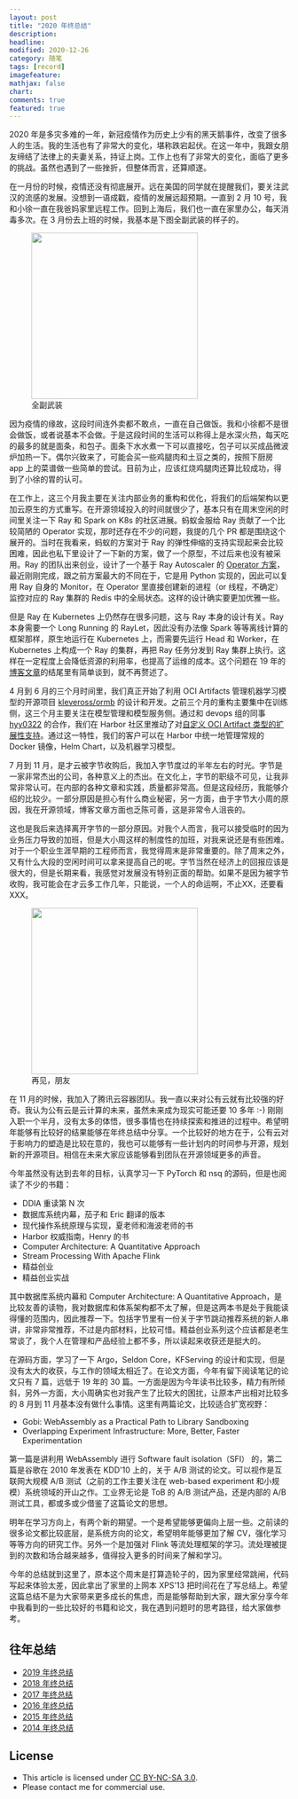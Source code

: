 ```yaml
---
layout: post
title: "2020 年终总结"
description: 
headline:
modified: 2020-12-26
category: 随笔
tags: [record]
imagefeature:
mathjax: false
chart:
comments: true
featured: true
---
```


2020 年是多灾多难的一年，新冠疫情作为历史上少有的黑天鹅事件，改变了很多人的生活。我的生活也有了非常大的变化，堪称跌宕起伏。在这一年中，我跟女朋友缔结了法律上的夫妻关系，持证上岗。工作上也有了非常大的变化，面临了更多的挑战。虽然也遇到了一些挫折，但整体而言，还算顺遂。

在一月份的时候，疫情还没有彻底展开。远在美国的同学就在提醒我们，要关注武汉的流感的发展。没想到一语成戳，疫情的发展远超预期。一直到 2 月 10 号，我和小徐一直在我爸妈家里远程工作。回到上海后，我们也一直在家里办公，每天消毒多次。在 3 月份去上班的时候，我基本是下图全副武装的样子的。

<figure>
	<img src="{{ site.url }}/images/2020-newyear/1.jpg" height="300" width="300">
    <figcaption>全副武装</figcaption>
</figure>

因为疫情的缘故，这段时间连外卖都不敢点，一直在自己做饭。我和小徐都不是很会做饭，或者说基本不会做。于是这段时间的生活可以称得上是水深火热，每天吃的最多的就是面条，和包子。面条下水水煮一下可以直接吃，包子可以买成品微波炉加热一下。偶尔兴致来了，可能会买一些鸡腿肉和土豆之类的，按照下厨房 app 上的菜谱做一些简单的尝试。目前为止，应该红烧鸡腿肉还算比较成功，得到了小徐的胃的认可。

在工作上，这三个月我主要在关注内部业务的重构和优化，将我们的后端架构以更加云原生的方式重写。在开源领域投入的时间就很少了，基本只有在周末空闲的时间里关注一下 Ray 和 Spark on K8s 的社区进展。蚂蚁金服给 Ray 贡献了一个比较简陋的 Operator 实现，那时还存在不少的问题，我提的几个 PR 都是围绕这个展开的。当时在我看来，蚂蚁的方案对于 Ray 的弹性伸缩的支持实现起来会比较困难，因此也私下里设计了一下新的方案，做了一个原型，不过后来也没有被采用。Ray 的团队出来创业，设计了一个基于 Ray Autoscaler 的 [Operator 方案](https://github.com/ray-project/ray/blob/master/python/ray/operator/operator.py#L83)，最近刚刚完成，跟之前方案最大的不同在于，它是用 Python 实现的，因此可以复用 Ray 自身的 Monitor，在 Operator 里直接创建新的进程（or 线程，不确定）监控对应的 Ray 集群的 Redis 中的全局状态。这样的设计确实要更加优雅一些。

但是 Ray 在 Kubernetes 上仍然存在很多问题，这与 Ray 本身的设计有关。Ray 本身需要一个 Long Running 的 RayLet，因此没有办法像 Spark 等等离线计算的框架那样，原生地运行在 Kubernetes 上，而需要先运行 Head 和 Worker，在 Kubernetes 上构成一个 Ray 的集群，再把 Ray 任务分发到 Ray 集群上执行。这样在一定程度上会降低资源的利用率，也提高了运维的成本。这个问题在 19 年的[博客文章](http://gaocegege.com/Blog/%E6%9C%BA%E5%99%A8%E5%AD%A6%E4%B9%A0/ray)的结尾里有简单谈到，就不再赘述了。

4 月到 6 月的三个月时间里，我们真正开始了利用 OCI Artifacts 管理机器学习模型的开源项目 [kleveross/ormb](https://github.com/kleveross/ormb) 的设计和开发。之前三个月的重构主要集中在训练侧，这三个月主要关注在模型管理和模型服务侧。通过和 devops 组的同事 [hyy0322](https://github.com/hyy0322) 的合作，我们在 Harbor 社区里推动了对[自定义 OCI Artifact 类型的扩展性支持](https://github.com/goharbor/community/pull/143)。通过这一特性，我们的客户可以在 Harbor 中统一地管理常规的 Docker 镜像，Helm Chart，以及机器学习模型。

7 月到 11 月，是才云被字节收购后，我加入字节度过的半年左右的时光。字节是一家非常杰出的公司，各种意义上的杰出。在文化上，字节的职级不可见，让我非常非常认可。在内部的各种文章和实践，质量都非常高。但是这段经历，我能够介绍的比较少。一部分原因是担心有什么商业秘密，另一方面，由于字节大小周的原因，我在开源领域，博客文章方面也乏陈可善，这是非常令人沮丧的。

这也是我后来选择离开字节的一部分原因。对我个人而言，我可以接受临时的因为业务压力导致的加班，但是大小周这样的制度性的加班，对我来说还是有些困难。对于一个职业生涯早期的工程师而言，我觉得周末是非常重要的。除了周末之外，又有什么大段的空闲时间可以拿来提高自己的呢。字节当然在经济上的回报应该是很大的，但是长期来看，我感觉对发展没有特别正面的帮助。如果不是因为被字节收购，我可能会在才云多工作几年，只能说，一个人的命运啊，不止XX，还要看XXX。

<figure>
	<img src="{{ site.url }}/images/2020-newyear/4.jpg" height="300" width="300">
    <figcaption>再见，朋友</figcaption>
</figure>

在 11 月的时候，我加入了腾讯云容器团队。我一直以来对公有云就有比较强的好奇。我认为公有云是云计算的未来，虽然未来成为现实可能还要 10 多年 :-) 刚刚入职一个半月，没有太多的体悟，很多事情也在持续探索和推进的过程中。希望明年能够有比较好的结果能够在年终总结中分享。一个比较好的地方在于，公有云对于影响力的塑造是比较在意的，我也可以能够有一些计划内的时间参与开源，规划新的开源项目。相信在未来大家应该能够看到团队在开源领域更多的声音。

今年虽然没有达到去年的目标，认真学习一下 PyTorch 和 nsq 的源码，但是也阅读了不少的书籍：

- DDIA 重读第 N 次
- 数据库系统内幕，茄子和 Eric 翻译的版本
- 现代操作系统原理与实现，夏老师和海波老师的书
- Harbor 权威指南，Henry 的书
- Computer Architecture: A Quantitative Approach
- Stream Processing With Apache Flink
- 精益创业
- 精益创业实战

其中数据库系统内幕和 Computer Architecture: A Quantitative Approach，是比较友善的读物，我对数据库和体系架构都不太了解，但是这两本书是处于我能读得懂的范围内，因此推荐一下。包括字节里有一份关于字节跳动推荐系统的新人串讲，非常非常推荐，不过是内部材料，比较可惜。精益创业系列这个应该都是老生常谈了，我个人在管理和产品经验上都不多，所以读起来收获还是挺大的。

在源码方面，学习了一下 Argo，Seldon Core，KFServing 的设计和实现，但是没有太大的收获，与工作的领域太相近了。在论文方面，今年有留下阅读笔记的论文只有 7 篇，远低于 19 年的 30 篇。一方面是因为今年读书比较多，精力有所倾斜，另外一方面，大小周确实也对我产生了比较大的困扰，让原本产出相对比较多的 8 月到 11 月基本没有做什么事情。这里有两篇论文，比较适合扩宽视野：

- Gobi: WebAssembly as a Practical Path to Library Sandboxing
- Overlapping Experiment Infrastructure: More, Better, Faster Experimentation

第一篇是讲利用 WebAssembly 进行 Software fault isolation（SFI） 的，第二篇是谷歌在 2010 年发表在 KDD'10 上的，关于 A/B 测试的论文。可以视作是互联网大规模 A/B 测试（之前的工作主要关注在 web-based experiment 和小规模）系统领域的开山之作。工业界无论是 ToB 的 A/B 测试产品，还是内部的 A/B 测试工具，都或多或少借鉴了这篇论文的思想。

明年在学习方向上，有两个新的期望。一个是希望能够更偏向上层一些。之前读的很多论文都比较底层，是系统方向的论文，希望明年能够更加了解 CV，强化学习等等方向的研究工作。另外一个是加强对 Flink 等流处理框架的学习。流处理被提到的次数和场合越来越多，值得投入更多的时间来了解和学习。

今年的总结就到这里了，原本这个周末是打算造轮子的，因为家里经常跳闸，代码写起来体验太差，因此拿出了家里的上网本 XPS'13 把时间花在了写总结上。希望这篇总结不是为大家带来更多成长的焦虑，而是能够帮助到大家，跟大家分享今年中我看到的一些比较好的书籍和论文，我在遇到问题时的思考路径，给大家做参考。

## 往年总结

- [2019 年终总结](http://gaocegege.com/Blog/%E9%9A%8F%E7%AC%94/newyear2019)
- [2018 年终总结](http://gaocegege.com/Blog/%E9%9A%8F%E7%AC%94/newyear2018)
- [2017 年终总结](http://gaocegege.com/Blog/%E9%9A%8F%E7%AC%94/newyear2017)
- [2016 年终总结](http://gaocegege.com/Blog/%E9%9A%8F%E7%AC%94/newyear2016)
- [2015 年终总结](http://gaocegege.com/Blog/%E9%9A%8F%E7%AC%94/newyear2015)
- [2014 年终总结](http://gaocegege.com/Blog/%E9%9A%8F%E7%AC%94/record)


## License

- This article is licensed under [CC BY-NC-SA 3.0](https://creativecommons.org/licenses/by-nc-sa/3.0/).
- Please contact me for commercial use.
